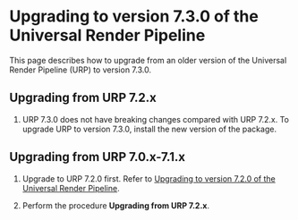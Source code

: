 # Upgrading to version 7.3.0 of the Universal Render Pipeline

This page describes how to upgrade from an older version of the Universal Render Pipeline (URP) to version 7.3.0.

## Upgrading from URP 7.2.x

1. URP 7.3.0 does not have breaking changes compared with URP 7.2.x. To upgrade URP to version 7.3.0, install the new version of the package.

## Upgrading from URP 7.0.x-7.1.x

1. Upgrade to URP 7.2.0 first. Refer to [Upgrading to version 7.2.0 of the Universal Render Pipeline](upgrade-guide-7-2-0.md).

2. Perform the procedure **Upgrading from URP 7.2.x**.
